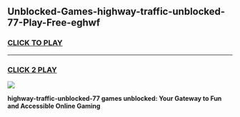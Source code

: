 
## Unblocked-Games-highway-traffic-unblocked-77-Play-Free-eghwf
<h3>
<a href="https://premium76.site?title=highway-traffic-unblocked-77&ref=10A">CLICK TO PLAY</a></h3>
<hr>

<h3>
<a href="https://premium76.site?title=highway-traffic-unblocked-77&ref=10A">CLICK 2 PLAY</a>
  
</h3>

<a href="https://premium76.site?title=highway-traffic-unblocked-77&ref=10A"><img src="https://clearcache.store/games.png"></a>


**highway-traffic-unblocked-77 games unblocked: Your Gateway to Fun and Accessible Online Gaming**
